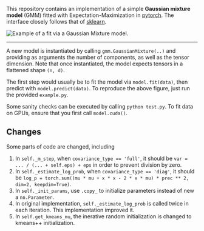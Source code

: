 This repository contains an implementation of a simple **Gaussian mixture model** (GMM) fitted with Expectation-Maximization in [pytorch](http://www.pytorch.org). The interface closely follows that of [sklearn](http://scikit-learn.org).

![Example of a fit via a Gaussian Mixture model.](example.png)

---

A new model is instantiated by calling `gmm.GaussianMixture(..)` and providing as arguments the number of components, as well as the tensor dimension. Note that once instantiated, the model expects tensors in a flattened shape `(n, d)`.

The first step would usually be to fit the model via `model.fit(data)`, then predict with `model.predict(data)`. To reproduce the above figure, just run the provided `example.py`.

Some sanity checks can be executed by calling `python test.py`. To fit data on GPUs, ensure that you first call `model.cuda()`.

## Changes
Some parts of code are changed, including
1. In `self._m_step`, when `covariance_type == 'full'`, it should be `var = ... / (... + self.eps) + eps` in order to prevent division by zero.
2. In `self._estimate_log_prob`, when `covariance_type == 'diag'`, it should be `log_p = torch.sum((mu * mu + x * x - 2 * x * mu) * prec ** 2, dim=2, keepdim=True)`.
3. In `self._init_params`, use `.copy_` to initialize parameters instead of new a `nn.Parameter`.
4. In original implementation, `self._estimate_log_prob` is called twice in each iteration. This implementation improved it.
5. In `self.get_kmeans_mu`, the inerative random initialization is changed to kmeans++ initialization.

